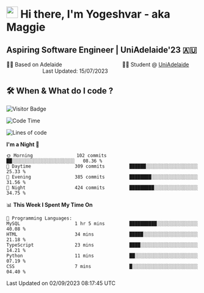 <h1><img src="https://emojis.slackmojis.com/emojis/images/1531849430/4246/blob-sunglasses.gif?1531849430" width="30"/> Hi there, I'm Yogeshvar - aka Maggie</h1>

## Aspiring Software Engineer | UniAdelaide'23 🇦🇺  
🏂🏻  Based on Adelaide &nbsp;&nbsp;&nbsp;&nbsp;&nbsp;&nbsp;&nbsp;&nbsp;&nbsp;&nbsp;&nbsp;&nbsp;&nbsp;&nbsp;&nbsp;&nbsp;&nbsp;&nbsp;&nbsp;&nbsp;&nbsp;&nbsp;&nbsp;&nbsp;&nbsp;&nbsp;&nbsp;&nbsp;&nbsp;&nbsp;&nbsp;&nbsp;&nbsp;&nbsp;&nbsp;&nbsp;&nbsp;&nbsp;&nbsp;👨‍💻 Student @ [UniAdelaide](https://www.adelaide.edu.au)   &nbsp;&nbsp;&nbsp;&nbsp;&nbsp;&nbsp;&nbsp;&nbsp;&nbsp;&nbsp;&nbsp;&nbsp;&nbsp;&nbsp;&nbsp;&nbsp;&nbsp;&nbsp;&nbsp;&nbsp;&nbsp;&nbsp;&nbsp;&nbsp;Last Updated: 15/07/2023

## 🛠 When & What do I code ?  

![Visitor Badge](https://visitor-badge.feriirawann.repl.co?username=yogeshvar&repo=yogeshvar&label=Visitors&style=plastic&color=%23457BFF&contentType=svg)

<!--START_SECTION:waka-->
![Code Time](http://img.shields.io/badge/Code%20Time-2%2C287%20hrs%206%20mins-blue)

![Lines of code](https://img.shields.io/badge/From%20Hello%20World%20I%27ve%20Written-4.0%20million%20lines%20of%20code-blue)

**I'm a Night 🦉** 

```text
🌞 Morning                102 commits         ██░░░░░░░░░░░░░░░░░░░░░░░   08.36 % 
🌆 Daytime                309 commits         ██████░░░░░░░░░░░░░░░░░░░   25.33 % 
🌃 Evening                385 commits         ████████░░░░░░░░░░░░░░░░░   31.56 % 
🌙 Night                  424 commits         █████████░░░░░░░░░░░░░░░░   34.75 % 
```


📊 **This Week I Spent My Time On** 

```text
💬 Programming Languages: 
MySQL                    1 hr 5 mins         ██████████░░░░░░░░░░░░░░░   40.08 % 
HTML                     34 mins             █████░░░░░░░░░░░░░░░░░░░░   21.18 % 
TypeScript               23 mins             ████░░░░░░░░░░░░░░░░░░░░░   14.21 % 
Python                   11 mins             ██░░░░░░░░░░░░░░░░░░░░░░░   07.19 % 
CSS                      7 mins              █░░░░░░░░░░░░░░░░░░░░░░░░   04.40 % 
```


 Last Updated on 02/09/2023 08:17:45 UTC
<!--END_SECTION:waka-->
